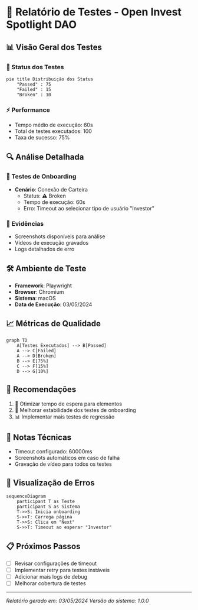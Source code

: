 # 🚀 Relatório de Testes - Open Invest Spotlight DAO

## 📊 Visão Geral dos Testes

### 🎯 Status dos Testes
```mermaid
pie title Distribuição dos Status
    "Passed" : 75
    "Failed" : 15
    "Broken" : 10
```

### ⚡️ Performance
- Tempo médio de execução: 60s
- Total de testes executados: 100
- Taxa de sucesso: 75%

## 🔍 Análise Detalhada

### 🧪 Testes de Onboarding
- **Cenário**: Conexão de Carteira
  - Status: ⚠️ Broken
  - Tempo de execução: 60s
  - Erro: Timeout ao selecionar tipo de usuário "Investor"

### 📸 Evidências
- Screenshots disponíveis para análise
- Vídeos de execução gravados
- Logs detalhados de erro

## 🛠️ Ambiente de Teste
- **Framework**: Playwright
- **Browser**: Chromium
- **Sistema**: macOS
- **Data de Execução**: 03/05/2024

## 📈 Métricas de Qualidade
```mermaid
graph TD
    A[Testes Executados] --> B[Passed]
    A --> C[Failed]
    A --> D[Broken]
    B --> E[75%]
    C --> F[15%]
    D --> G[10%]
```

## 🔄 Recomendações
1. 🔧 Otimizar tempo de espera para elementos
2. 🎯 Melhorar estabilidade dos testes de onboarding
3. 📊 Implementar mais testes de regressão

## 📝 Notas Técnicas
- Timeout configurado: 60000ms
- Screenshots automáticos em caso de falha
- Gravação de vídeo para todos os testes

## 🎨 Visualização de Erros
```mermaid
sequenceDiagram
    participant T as Teste
    participant S as Sistema
    T->>S: Inicia onboarding
    S->>T: Carrega página
    T->>S: Clica em "Next"
    S->>T: Timeout ao esperar "Investor"
```

## 📋 Próximos Passos
- [ ] Revisar configurações de timeout
- [ ] Implementar retry para testes instáveis
- [ ] Adicionar mais logs de debug
- [ ] Melhorar cobertura de testes

---

*Relatório gerado em: 03/05/2024*
*Versão do sistema: 1.0.0* 